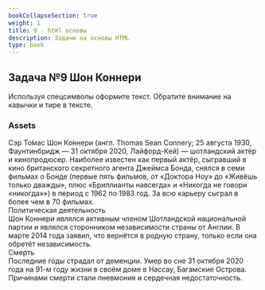 ```yaml
---
bookCollapseSection: true
weight: 1
title: 9 - html основы
description: Задачи на основы HTML
type: book
---
```

## Задача №9 Шон Коннери

Используя спецсимволы оформите текст. Обратите внимание на кавычки и тире в тексте.

### Assets

Сэр То́мас Шон Ко́ннери (англ. Thomas Sean Connery; 25 августа 1930, Фаунтинбридж — 31 октября 2020, Лайфорд-Кей) — шотландский актёр и кинопродюсер. Наиболее известен как первый актёр, сыгравший в кино британского секретного агента Джеймса Бонда, снялся в семи фильмах о Бонде (первые пять фильмов, от «Доктора Ноу» до «Живёшь только дважды», плюс «Бриллианты навсегда» и «Никогда не говори «никогда»») в период с 1962 по 1983 год. За всю карьеру сыграл в более чем в 70 фильмах.  
Политическая деятельность  
Шон Коннери являлся активным членом Шотландской национальной партии и являлся сторонником независимости страны от Англии. В марте 2014 года заявил, что вернётся в родную страну, только если она обретёт независимость.  
Смерть  
Последние годы страдал от деменции. Умер во сне 31 октября 2020 года на 91-м году жизни в своём доме в Нассау, Багамские Острова. Причинами смерти стали пневмония и сердечная недостаточность.
